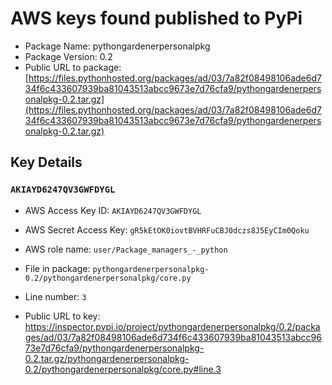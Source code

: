 # AWS keys found published to PyPi

* Package Name: pythongardenerpersonalpkg
* Package Version: 0.2
* Public URL to package: [https://files.pythonhosted.org/packages/ad/03/7a82f08498106ade6d734f6c433607939ba81043513abcc9673e7d76cfa9/pythongardenerpersonalpkg-0.2.tar.gz](https://files.pythonhosted.org/packages/ad/03/7a82f08498106ade6d734f6c433607939ba81043513abcc9673e7d76cfa9/pythongardenerpersonalpkg-0.2.tar.gz)

## Key Details

### `AKIAYD6247QV3GWFDYGL`

* AWS Access Key ID: `AKIAYD6247QV3GWFDYGL`
* AWS Secret Access Key: `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` 
* AWS role name: `user/Package_managers_-_python`
* File in package: `pythongardenerpersonalpkg-0.2/pythongardenerpersonalpkg/core.py`
* Line number: `3`

* Public URL to key: https://inspector.pypi.io/project/pythongardenerpersonalpkg/0.2/packages/ad/03/7a82f08498106ade6d734f6c433607939ba81043513abcc9673e7d76cfa9/pythongardenerpersonalpkg-0.2.tar.gz/pythongardenerpersonalpkg-0.2/pythongardenerpersonalpkg/core.py#line.3


